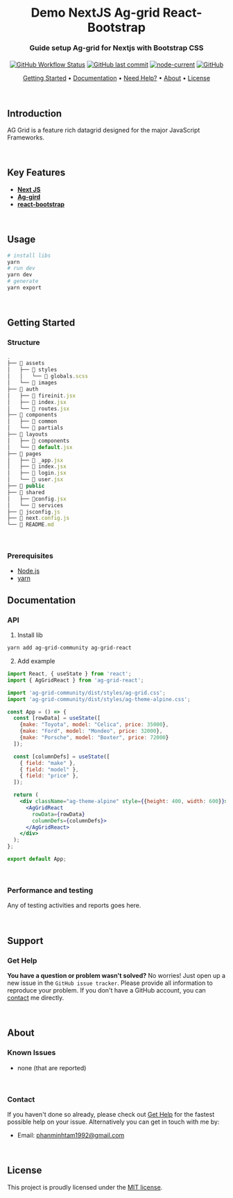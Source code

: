 # <h1 align="center" style="font-weight: bold; margin-top: 20px; margin-bottom: 20px;">Demo NextJS Ag-grid React-Bootstrap</h1>
  
<h3 align="center" style="font-weight: bold; margin-top: 20px; margin-bottom: 20px;">Guide setup Ag-grid for Nextjs with Bootstrap CSS</h3>
  
<p align="center">
  <a href="https://github.com/tampm92/demo-nextjs-ag-grid-react-bootstrap"><img alt="GitHub Workflow Status" src="https://img.shields.io/github/workflow/status/tampm92/demo-nextjs-ag-grid-react-bootstrap/build"></a>
  <a href="#last-commit"><img alt="GitHub last commit" src="https://img.shields.io/github/last-commit/tampm92/demo-nextjs-ag-grid-react-bootstrap"></a>
  <a href="#node-current"><img alt="node-current" src="https://img.shields.io/node/v/next"></a>
  <a href="#license"><img alt="GitHub" src="https://img.shields.io/github/license/tampm92/demo-nextjs-ag-grid-react-bootstrap"></a>
</p>
  
<p align="center">
  <a href="#getting-started">Getting Started</a> •
  <a href="#documentation">Documentation</a> •
  <a href="#support">Need Help?</a> •
  <a href="#about">About</a> •
  <a href="#license">License</a>
</p>
  
<br/>

## Introduction

AG Grid is a feature rich datagrid designed for the major JavaScript Frameworks.

<br/>
  
## Key Features

- **[Next JS](https://nextjs.org/docs/getting-started)**
- **[Ag-gird](https://www.ag-grid.com/react-data-grid/getting-started/)**
- **[react-bootstrap](https://react-bootstrap.github.io)**

<br/>
  
## Usage

```sh
# install libs
yarn
# run dev
yarn dev
# generate
yarn export
```

<br/>
  
## Getting Started

### **Structure**

```js
.
├── 📁 assets
│   ├── 📁 styles
│   │   └── 📝 globals.scss
│   └── 📁 images
├── 📁 auth
│   ├── 📝 fireinit.jsx
│   ├── 📝 index.jsx
│   └── 📝 routes.jsx
├── 📁 components
│   ├── 📁 common
│   └── 📁 partials
├── 📁 layouts
│   ├── 📁 components
│   └── 📝 default.jsx
├── 📁 pages
│   ├── 📝 _app.jsx
│   ├── 📝 index.jsx
│   ├── 📝 login.jsx
│   └── 📝 user.jsx
├── 📁 public
├── 📁 shared
│   ├── 📝config.jsx
│   └── 📁 services
├── 📝 jsconfig.js
├── 📝 next.config.js
└── 📝 README.md
```

<br/>

### **Prerequisites**

- [Node.js](https://nodejs.org/en)
- [yarn](https://yarnpkg.com/getting-started/install)
  
## Documentation

### **API**

1. Install lib

```bash
yarn add ag-grid-community ag-grid-react
```

2. Add example

```jsx
import React, { useState } from 'react';
import { AgGridReact } from 'ag-grid-react';

import 'ag-grid-community/dist/styles/ag-grid.css';
import 'ag-grid-community/dist/styles/ag-theme-alpine.css';

const App = () => {
  const [rowData] = useState([
    {make: "Toyota", model: "Celica", price: 35000},
    {make: "Ford", model: "Mondeo", price: 32000},
    {make: "Porsche", model: "Boxter", price: 72000}
  ]);

  const [columnDefs] = useState([
    { field: "make" },
    { field: "model" },
    { field: "price" },
  ]);     

  return (
    <div className="ag-theme-alpine" style={{height: 400, width: 600}}>
      <AgGridReact
        rowData={rowData}
        columnDefs={columnDefs}>
      </AgGridReact>
    </div>
  );
};

export default App;
```

<br/>

### **Performance and testing**

Any of testing activities and reports goes here.

<br/>

## Support
  
### **Get Help**
  
**You have a question or problem wasn't solved?** No worries! Just open up a new issue in the `GitHub issue tracker`. Please provide all information to reproduce your problem. If you don't have a GitHub account, you can [contact](#contact) me directly.
  
<br/>
  
## About

### **Known Issues**
  
 - none (that are reported)

<br/>
  
### **Contact**
  
If you haven't done so already, please check out [Get Help](#get-help) for the fastest possible help on your issue. Alternatively you can get in touch with me by:

- Email: phanminhtam1992@gmail.com
  
<br/>

## License

This project is proudly licensed under the [MIT license][git-license].

<!-- LINKS -->
<!-- in-line references: websites -->
[tampm.com]:https://tampm.com
[react-bootstrap]:https://react-bootstrap.github.io/

<!-- in-line references to github -->

[git-profile]:https://github.com/tampm92
[git-readme]:README.md
[git-license]:LICENSE.md